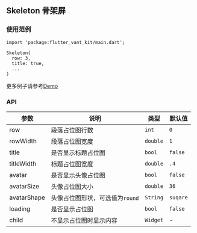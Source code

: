 ## Skeleton 骨架屏

### 使用范例

```
import 'package:flutter_vant_kit/main.dart';

Skeleton(
  row: 3,
  title: true,
  ...
)
```

更多例子请参考[Demo](../example/lib/routes/demoSkeleton.dart)

### API

| 参数  | 说明  | 类型  | 默认值  |
| ------------ | ------------ | ------------ | ------------ |
| row | 段落占位图行数 | `int` | `0` |
| rowWidth | 段落占位图宽度 | `double` | `1` |
| title | 是否显示标题占位图 | `bool` | `false` |
| titleWidth | 标题占位图宽度 | `double` | `.4` |
| avatar | 是否显示头像占位图 | `bool` | `false` |
| avatarSize | 头像占位图大小 | `double` | `36` |
| avatarShape | 头像占位图形状，可选值为`round` | `String` | `suqare` |
| loading | 是否显示占位图 | `bool` | `false` |
| child | 不显示占位图时显示内容 | `Widget` | - |

